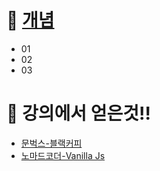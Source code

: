 # 🍚 [개념](https://github.com/Lee-jisang/FE-study/blob/main/JavaScript/concepts/README.md)

- 01
- 02
- 03


# 🌷 강의에서 얻은것!!

- [문벅스-블랙커피](https://github.com/Lee-jisang/FE-study/tree/main/JavaScript/moonbucks-menu)
- [노마드코더-Vanilla Js](https://github.com/Lee-jisang/FE-study/tree/main/JavaScript/momentom)
